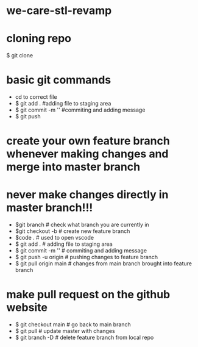# we-care-stl-revamp

# cloning repo
$ git clone <repo url> 


# basic git commands

 - cd to correct file
 - $ git add .                  #adding file to staging area
 - $ git commit -m '<message>'  #commiting and adding message
 - $ git push 


# create your own feature branch whenever making changes and merge into master branch

# never make changes directly in master branch!!!

- $git branch                            # check what branch you are currently in
- $git checkout -b <feature branch name> # create new feature branch
- $code .                                # used to open vscode
- $ git add .                            # adding file to staging area
- $ git commit -m '<message>'            # commiting and adding message
- $ git push -u origin <branch name>     # pushing changes to feature branch
- $ git pull origin main                 # changes from main branch brought into feature branch

# make pull request on the github website

- $ git checkout main                    # go back to main branch
- $ git pull                             # update master with changes
- $ git branch -D <branch name>          # delete feature branch from local repo